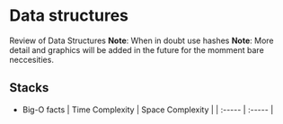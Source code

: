# Data structures 

Review of Data Structures 
**Note**: When in doubt use hashes
**Note**: More detail and graphics will be added in the future for the momment bare neccesities. 

## Stacks
* Big-O facts 
 | Time Complexity | Space Complexity |
 | :----- | :----- | 
 
